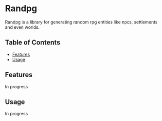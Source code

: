 # Randpg <!-- omit in toc -->

Randpg is a library for generating random rpg entities like npcs, settlements and even worlds.

## Table of Contents <!-- omit in toc -->

- [Features](#features)
- [Usage](#usage)


## Features

In progress

## Usage

In progress

